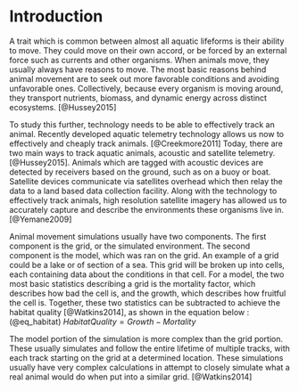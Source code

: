 # Introduction

A trait which is common between almost all aquatic lifeforms is their ability to move. They could move on their own accord, or be forced by an external force such as currents and other organisms. When animals move, they usually always have reasons to move. The most basic reasons behind animal movement are to seek out more favorable conditions and avoiding unfavorable ones. Collectively, because every organism is moving around, they transport nutrients, biomass, and dynamic energy across distinct ecosystems. [@Hussey2015]

To study this further, technology needs to be able to effectively track an animal. Recently developed aquatic telemetry technology allows us now to effectively and cheaply track animals. [@Creekmore2011] Today, there are two main ways to track aquatic animals, acoustic and satellite telemetry. [@Hussey2015]. Animals which are tagged with acoustic devices are detected by receivers based on the ground, such as on a buoy or boat. Satellite devices communicate via satellites overhead which then relay the data to a land based data collection facility. Along with the technology to effectively track animals, high resolution satellite imagery has allowed us to accurately capture and describe the environments these organisms live in. [@Yemane2009]

Animal movement simulations usually have two components. The first component is the grid, or the simulated environment. The second component is the model, which was ran on the grid. An example of a grid could be a lake or of section of a sea. This grid will be broken up into cells, each containing data about the conditions in that cell. For a model, the two most basic statistics describing a grid is the mortality factor, which describes how bad the cell is, and the growth, which describes how fruitful the cell is. Together, these two statistics can be subtracted to achieve the habitat quality [@Watkins2014], as shown in the equation below :
(@eq_habitat) $Habitat Quality = Growth - Mortality$

The model portion of the simulation is more complex than the grid portion. These usually simulates and follow the entire lifetime of multiple tracks, with each track starting on the grid at a determined location. These simulations usually have very complex calculations in attempt to closely simulate what a real animal would do when put into a similar grid. [@Watkins2014]

